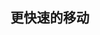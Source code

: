 ## 更快速的移动

<!--
 需要配置 settingsjson 中的 vim.eszymotion:true
 <leader>默认是 \ 我们可以配置"vim.leader":"<Space>"

 <leader><leader> + w  :Start of word forwards,基于光标以后的单词首部跳转
 <leader><leader> + b  :Start of word backwards,基于光标以后的单词尾部跳转
 <leader><leader> + e  :End of word forwards,基于光标之前的单词首部跳转
 <leader><leader> + ge :End of word backwards,基于光标之前的单词尾部跳转
 <leader><leader> + l  :Matches beginning & ending of word, camelCase, after _, and after # forwards,基于光标之前的所有单词首部，尾部，大小写，_，# 进行跳转
 <leader><leader> + h  :Matches beginning & ending of word, camelCase, after _, and after # backwards,基于光标之前的所有单词首部，尾部，大小写，_，# 进行跳转
 <leader><leader> + j  :Start of line forwards,基于光标之后的每行头部进行跳转
 <leader><leader> + k  :Start of line backwards,基于光标之前的每行头部进行跳转
 <leader><leader><leader> + j  :Jump to anywhere motion; default behavior matches beginning & ending of word, camelCase, after _ and after #, 基于当前文件的所有单词首部，尾部，大小写，_，# 进行跳转



 需要配置 settingsjson 中的 vim.sneak:true
 默认是s + 2个字符 进行搜索 ; 是再次执行  , 是反转执行，类似f的功能，区别是不用回车
 但是vim原生的s是删除当前字符并进入insert模式，所以我们需要将vim的f功能替换为sneak插件的s功能，而把s的功能还原成vim的s功能
 需要在 settingsjson 中配置

"vim.normalModeKeyBindingsNonRecursive": [{"before": ["f"],"after": ["s"]},{"before": ["F"],"after": ["S"]},{"before": ["s"],"after": ["c","l"]},{"before": ["S"],"after": ["^","C"]}],


对于可视化模式下使用
"vim.visualModeKeyBindingsNonRecursive": [{"before": ["f"],"after": ["s"]}]

在pending模式下，原生是z，需要映射成f
"vim.operatorPendingModeKeyBindingsNonRecursive": [{"before": ["f"],"after": ["z"]},{"before": ["F"],"after": ["Z"]}]


以上配置完后，原生vim的f会被 sheak插件的s替代
v/normal + f + 2char
operation + f + 2char
-->
